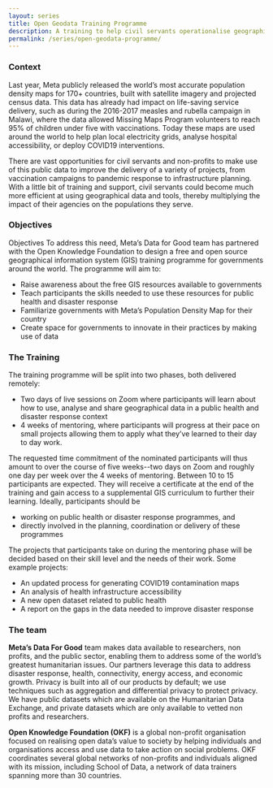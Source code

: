 ```yaml
---
layout: series
title: Open Geodata Training Programme
description: A training to help civil servants operationalise geographical data and tools for public health and disaster response. 
permalink: /series/open-geodata-programme/
---
```


### Context 

Last year, Meta publicly released  the world’s most accurate population density maps for 170+ countries, built with satellite imagery and projected census data. This data has already had impact on life-saving service delivery, such as during the 2016-2017 measles and rubella campaign in Malawi, where the data allowed Missing Maps Program volunteers to reach  95% of children under five with vaccinations. Today these maps are used around the world to help plan local electricity grids, analyse hospital accessibility, or deploy COVID19 interventions. 

There are vast opportunities for civil servants and non-profits to make use of this public data to improve the delivery of a variety of projects, from vaccination campaigns to pandemic response to infrastructure planning. With a little bit of training and support, civil servants could become much more efficient at using geographical data and tools, thereby multiplying the impact of their agencies on the populations they serve. 


### Objectives

Objectives
To address this need, Meta’s Data for Good team has partnered with the Open Knowledge Foundation to design a free and open source geographical information system (GIS) training programme for governments around the world. The programme will aim to:
 
- Raise awareness about the free GIS resources available to governments
- Teach participants the skills needed to use these resources for public health and disaster response 
- Familiarize governments with Meta’s Population Density Map for their country
- Create space for governments to innovate in their practices by making use of data


### The Training

The training programme will be split into two phases, both delivered remotely: 

- Two days of live sessions on Zoom where participants will learn about how to use, analyse and share geographical data in a public health and disaster response context
- 4 weeks of mentoring, where participants will progress at their pace on small projects allowing them to apply what they’ve learned to their day to day work.
 

The requested time commitment of the nominated participants will thus amount to over the course of five weeks--two days on Zoom and roughly one day per week over the 4 weeks of mentoring. Between 10 to 15 participants are expected. They will receive a certificate at the end of the training and gain access to a supplemental GIS curriculum to further their learning. Ideally, participants should be

- working on public health or disaster response programmes, and
- directly involved in the planning, coordination or delivery of these programmes
 

The projects that participants take on during the mentoring phase will be decided based on their skill level and the needs of their work. Some example projects:

- An updated process for generating COVID19 contamination maps
- An analysis of health infrastructure accessibility
- A new open dataset related to public health
- A report on the gaps in the data needed to improve disaster response


### The team

**Meta’s Data For Good** team makes data available to researchers, non profits, and the public sector, enabling them to address some of the world’s greatest humanitarian issues. Our partners leverage this data to address disaster response, health, connectivity, energy access, and economic growth. Privacy is built into all of our products by default; we use techniques such as aggregation and differential privacy to protect privacy. We have public datasets which are available on the Humanitarian Data Exchange, and private datasets which are only available to vetted non profits and researchers. 


**Open Knowledge Foundation (OKF)** is a global non-profit organisation focused on realising open data’s value to society by helping individuals and organisations access and use data to take action on social problems. OKF coordinates several global networks of non-profits and individuals aligned with its mission, including School of Data, a network of data trainers spanning more than 30 countries.